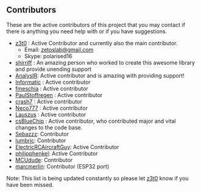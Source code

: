 ## Contributors
These are the active contributors of this project that you may contact if there is anything you need help with or if you have suggestions.

- [z3t0](https://github.com/z3t0) : Active Contributor and currently also the main contributor.
  * Email: zetoslab@gmail.com
  * Skype: polarised16
- [shirriff](https://github.com/shirriff) : An amazing person who worked to create this awesome library and provide unending support
- [AnalysIR](https:/github.com/AnalysIR): Active contributor and is amazing with providing support!
- [Informatic](https://github.com/Informatic) : Active contributor
- [fmeschia](https://github.com/fmeschia) : Active contributor
- [PaulStoffregen](https://github.com/paulstroffregen) : Active contributor
- [crash7](https://github.com/crash7) : Active contributor
- [Neco777](https://github.com/neco777) : Active contributor
- [Lauszus](https://github.com/lauszus) : Active contributor
- [csBlueChip](https://github.com/csbluechip) : Active contributor, who contributed major and vital changes to the code base.
- [Sebazzz](https://github.com/sebazz): Contributor
- [lumbric](https://github.com/lumbric): Contributor
- [ElectricRCAircraftGuy](https://github.com/electricrcaircraftguy): Active Contributor
- [philipphenkel](https://github.com/philipphenkel): Active Contributor
- [MCUdude](https://github.com/MCUdude): Contributor
- [marcmerlin](https://github.com/marcmerlin): Contributor (ESP32 port)

Note: This list is being updated constantly so please let [z3t0](https://github.com/z3t0) know if you have been missed.
